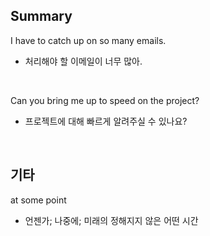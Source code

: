 ## Summary

I have to catch up on so many emails.
- 처리해야 할 이메일이 너무 많아.

<br>

Can you bring me up to speed on the project?
- 프로젝트에 대해 빠르게 알려주실 수 있나요?

<br>

## 기타

at some point
- 언젠가; 나중에; 미래의 정해지지 않은 어떤 시간
